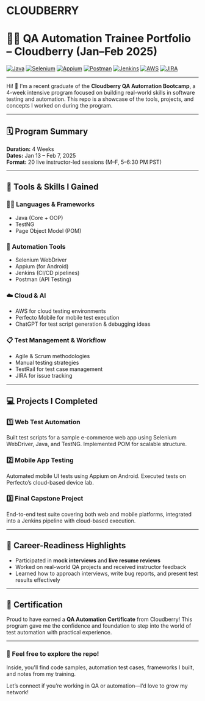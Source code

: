 # CLOUDBERRY
# 👩‍💻 QA Automation Trainee Portfolio – Cloudberry (Jan–Feb 2025)

[![Java](https://img.shields.io/badge/Java-ED8B00?style=for-the-badge&logo=java&logoColor=white)](https://www.java.com)
[![Selenium](https://img.shields.io/badge/Selenium-43B02A?style=for-the-badge&logo=selenium&logoColor=white)](https://www.selenium.dev/)
[![Appium](https://img.shields.io/badge/Appium-000000?style=for-the-badge&logo=appium&logoColor=white)](https://appium.io/)
[![Postman](https://img.shields.io/badge/Postman-FF6C37?style=for-the-badge&logo=postman&logoColor=white)](https://www.postman.com/)
[![Jenkins](https://img.shields.io/badge/Jenkins-D24939?style=for-the-badge&logo=jenkins&logoColor=white)](https://www.jenkins.io/)
[![AWS](https://img.shields.io/badge/AWS-232F3E?style=for-the-badge&logo=amazon-aws&logoColor=white)](https://aws.amazon.com/)
[![JIRA](https://img.shields.io/badge/JIRA-0052CC?style=for-the-badge&logo=jira&logoColor=white)](https://www.atlassian.com/software/jira)

---

Hi! 👋 I'm a recent graduate of the **Cloudberry QA Automation Bootcamp**, a 4-week intensive program focused on building real-world skills in software testing and automation. This repo is a showcase of the tools, projects, and concepts I worked on during the program.

---

## 🗓 Program Summary

**Duration:** 4 Weeks  
**Dates:** Jan 13 – Feb 7, 2025  
**Format:** 20 live instructor-led sessions (M–F, 5–6:30 PM PST)

---

## 🔧 Tools & Skills I Gained

### 🧑‍💻 Languages & Frameworks
- Java (Core + OOP)
- TestNG
- Page Object Model (POM)

### 🤖 Automation Tools
- Selenium WebDriver
- Appium (for Android)
- Jenkins (CI/CD pipelines)
- Postman (API Testing)

### ☁️ Cloud & AI
- AWS for cloud testing environments
- Perfecto Mobile for mobile test execution
- ChatGPT for test script generation & debugging ideas

### 📋 Test Management & Workflow
- Agile & Scrum methodologies
- Manual testing strategies
- TestRail for test case management
- JIRA for issue tracking

---

## 💻 Projects I Completed

### 1️⃣ Web Test Automation  
Built test scripts for a sample e-commerce web app using Selenium WebDriver, Java, and TestNG. Implemented POM for scalable structure.

### 2️⃣ Mobile App Testing  
Automated mobile UI tests using Appium on Android. Executed tests on Perfecto’s cloud-based device lab.

### 3️⃣ Final Capstone Project  
End-to-end test suite covering both web and mobile platforms, integrated into a Jenkins pipeline with cloud-based execution.

---

## 💼 Career-Readiness Highlights

- Participated in **mock interviews** and **live resume reviews**
- Worked on real-world QA projects and received instructor feedback
- Learned how to approach interviews, write bug reports, and present test results effectively

---

## 📜 Certification

Proud to have earned a **QA Automation Certificate** from Cloudberry! This program gave me the confidence and foundation to step into the world of test automation with practical experience.

---

### 👀 Feel free to explore the repo!
Inside, you'll find code samples, automation test cases, frameworks I built, and notes from my training.  

Let’s connect if you’re working in QA or automation—I’d love to grow my network!

